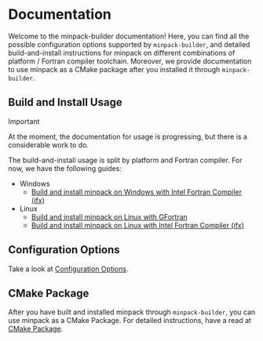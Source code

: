 # Documentation

Welcome to the minpack-builder documentation! Here, you can find all the possible configuration options supported by ```minpack-builder```, and detailed build-and-install instructions for minpack on different combinations of platform / Fortran compiler toolchain. Moreover, we provide documentation to use minpack as a CMake package after you installed it through ```minpack-builder```.

## Build and Install Usage

> [!IMPORTANT]
> 
> At the moment, the documentation for usage is progressing, but there is a considerable work to do.

The build-and-install usage is split by platform and Fortran compiler. For now, we have the following guides:

* Windows
    * [Build and install minpack on Windows with Intel Fortran Compiler (ifx)](Build-and-Install-on-Windows-Intel-Fortran-Compiler-ifx.md)
* Linux
    * [Build and install minpack on Linux with GFortran](Build-and-Install-on-Linux-GFortran.md)
    * [Build and install minpack on Linux with Intel Fortran Compiler (ifx)](Build-and-Install-on-Linux-Intel-Fortran-Compiler-ifx.md)

## Configuration Options

Take a look at [Configuration Options](Configuration-Options.md).

## CMake Package

After you have built and installed minpack through ```minpack-builder```, you can use minpack as a CMake Package. For detailed instructions, have a read at [CMake Package](CMake-Package.md).
